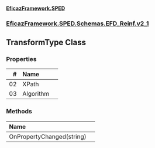 #### [EficazFramework.SPED](EficazFrameworkSPED.md 'EficazFramework SPED')
### [EficazFramework.SPED.Schemas.EFD_Reinf.v2_1](EficazFramework.SPED.Schemas.EFD_Reinf.v2_1.md 'EficazFramework.SPED.Schemas.EFD_Reinf.v2_1')

## TransformType Class
### Properties

| # | Name | |
| ---: | :--- | :--- |
| 02 | XPath |  |
| 03 | Algorithm |  |
### Methods

| Name | |
| :--- | :--- |
| OnPropertyChanged(string) |  |
